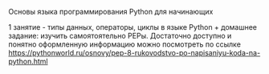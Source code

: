 Основы языка программирования Python для начинающих


1 занятие - типы данных, операторы, циклы в языке Python + домашнее задание: изучить самоятоятельно PEPы. Достаточно доступно и понятно оформленную информацию можно посмотреть по ссылке https://pythonworld.ru/osnovy/pep-8-rukovodstvo-po-napisaniyu-koda-na-python.html
